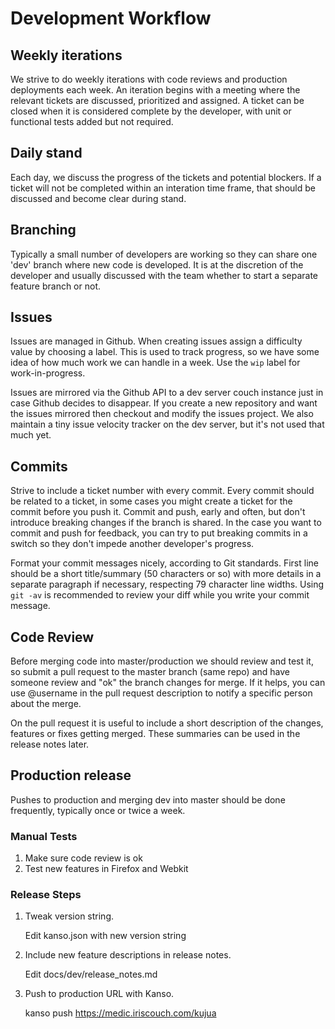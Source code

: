# Development Workflow

## Weekly iterations

We strive to do weekly iterations with code reviews and production deployments
each week.  An iteration begins with a meeting where the relevant tickets are
discussed, prioritized and assigned.  A ticket can be closed when it is
considered complete by the developer, with unit or functional tests added but
not required.

## Daily stand

Each day, we discuss the progress of the tickets and potential blockers.  If a
ticket will not be completed within an interation time frame, that should be
discussed and become clear during stand.

## Branching 

Typically a small number of developers are working so they can share one 'dev'
branch where new code is developed.  It is at the discretion of the developer
and usually discussed with the team whether to start a separate feature branch
or not.

## Issues

Issues are managed in Github.  When creating issues assign a difficulty value
by choosing a label.  This is used to track progress, so we have some idea of
how much work we can handle in a week. Use the `wip` label for
work-in-progress.

Issues are mirrored via the Github API to a dev server couch instance just in
case Github decides to disappear. If you create a new repository and want the
issues mirrored then checkout and modify the issues project.  We also maintain
a tiny issue velocity tracker on the dev server, but it's not used that much
yet.

## Commits

Strive to include a ticket number with every commit.  Every commit should be
related to a ticket, in some cases you might create a ticket for the commit
before you push it.  Commit and push, early and often,  but don't introduce
breaking changes if the branch is shared.  In the case you want to commit
and push for feedback, you can try to put breaking commits in a switch so they
don't impede another developer's progress.

Format your commit messages nicely, according to Git standards.  First line
should be a short title/summary (50 characters or so) with more details in a
separate paragraph if necessary, respecting 79 character line widths. Using
`git -av` is recommended to review your diff while you write your commit
message.


## Code Review

Before merging code into master/production we should review and test it, so
submit a pull request to the master branch (same repo) and have someone review
and "ok" the branch changes for merge.  If it helps, you can use @username in
the pull request description to notify a specific person about the merge.

On the pull request it is useful to include a short description of the changes,
features or fixes getting merged. These summaries can be used in the release
notes later.

## Production release

Pushes to production and merging dev into master should be done frequently,
typically once or twice a week.

### Manual Tests

1. Make sure code review is ok
2. Test new features in Firefox and Webkit

### Release Steps

1. Tweak version string.

    Edit kanso.json with new version string

2. Include new feature descriptions in release notes.

    Edit docs/dev/release_notes.md

3. Push to production URL with Kanso.

    kanso push https://medic.iriscouch.com/kujua
